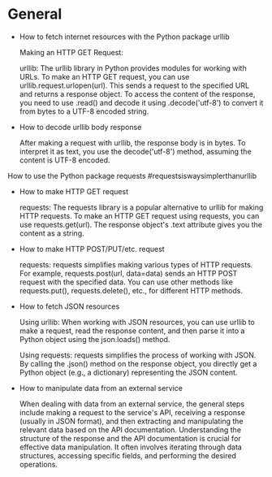 # General

* How to fetch internet resources with the Python package urllib

	Making an HTTP GET Request:

	urllib: The urllib library in Python provides modules for working with URLs. To make an HTTP GET request, you can use urllib.request.urlopen(url). This sends a request to the specified URL and returns a response object. To access the content of the response, you need to use .read() and decode it using .decode('utf-8') to convert it from bytes to a UTF-8 encoded string.

* How to decode urllib body response

	After making a request with urllib, the response body is in bytes. To interpret it as text, you use the decode('utf-8') method, assuming the content is UTF-8 encoded.

How to use the Python package requests #requestsiswaysimplerthanurllib

* How to make HTTP GET request

	requests: The requests library is a popular alternative to urllib for making HTTP requests. To make an HTTP GET request using requests, you can use requests.get(url). The response object's .text attribute gives you the content as a string.

* How to make HTTP POST/PUT/etc. request

	requests: requests simplifies making various types of HTTP requests. For example, requests.post(url, data=data) sends an HTTP POST request with the specified data. You can use other methods like requests.put(), requests.delete(), etc., for different HTTP methods.

* How to fetch JSON resources

     Using urllib:
	When working with JSON resources, you can use urllib to make a request, read the response content, and then parse it into a Python object using the json.loads() method.

     Using requests:
	requests simplifies the process of working with JSON. By calling the .json() method on the response object, you directly get a Python object (e.g., a dictionary) representing the JSON content.

* How to manipulate data from an external service

	When dealing with data from an external service, the general steps include making a request to the service's API, receiving a response (usually in JSON format), and then extracting and manipulating the relevant data based on the API documentation. Understanding the structure of the response and the API documentation is crucial for effective data manipulation. It often involves iterating through data structures, accessing specific fields, and performing the desired operations.
